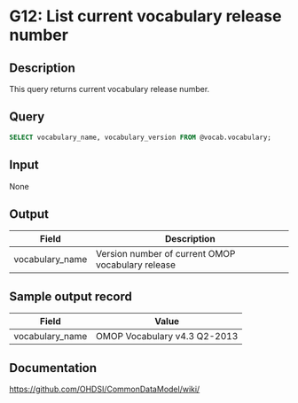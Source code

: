 <!---
Group:general
Name:G12 List current vocabulary release number
Author:Patrick Ryan
CDM Version: 5.0
-->

# G12: List current vocabulary release number

## Description
This query returns current vocabulary release number.

## Query
```sql
SELECT vocabulary_name, vocabulary_version FROM @vocab.vocabulary;
```

## Input

None

## Output

| Field |  Description |
| --- | --- |
|  vocabulary_name |  Version number of current OMOP vocabulary release |

## Sample output record

| Field |  Value |
| --- | --- |
|  vocabulary_name |  OMOP Vocabulary v4.3 Q2-2013 |


## Documentation
https://github.com/OHDSI/CommonDataModel/wiki/
